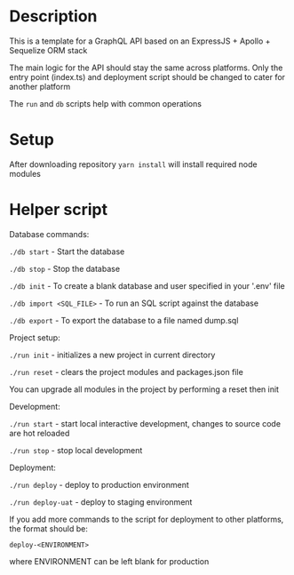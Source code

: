 # Description

This is a template for a GraphQL API based on an ExpressJS + Apollo + Sequelize ORM stack

The main logic for the API should stay the same across platforms.
Only the entry point (index.ts) and deployment script should be changed to cater for another platform

The `run` and `db` scripts help with common operations

# Setup

After downloading repository `yarn install` will install required node modules

# Helper script

Database commands:

`./db start` - Start the database

`./db stop` - Stop the database

`./db init` - To create a blank database and user specified in your '.env' file

`./db import <SQL_FILE>` - To run an SQL script against the database

`./db export` - To export the database to a file named dump.sql

Project setup:

`./run init` - initializes a new project in current directory

`./run reset` - clears the project modules and packages.json file

You can upgrade all modules in the project by performing a reset then init

Development:

`./run start` - start local interactive development, changes to source code are hot reloaded

`./run stop` - stop local development

Deployment:

`./run deploy` - deploy to production environment

`./run deploy-uat` - deploy to staging environment

If you add more commands to the script for deployment to other platforms, the format should be:

`deploy-<ENVIRONMENT>`

where ENVIRONMENT can be left blank for production
